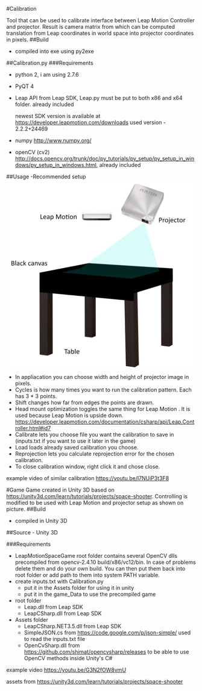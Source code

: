 #Calibration

Tool that can be used to calibrate interface between Leap Motion Controller and projector. Result is camera matrix from which can be computed translation from Leap coordinates in world space into projector coordinates in pixels.
##Build
- compiled into exe using py2exe

##Calibration.py
###Requirements
- python 2, i am using 2.7.6
- PyQT 4
- Leap API from Leap SDK, Leap.py must be put to both x86 and x64 folder. already included
    
    newest SDK version is available at https://developer.leapmotion.com/downloads
    used version - 2.2.2+24469
- numpy http://www.numpy.org/
- openCV (cv2) http://docs.opencv.org/trunk/doc/py_tutorials/py_setup/py_setup_in_windows/py_setup_in_windows.html, already included
    
##Usage
-Recommended setup 
![hw setup](https://github.com/jojkos/LeapMotion-interface/blob/master/setup.png)
- In appliacation you can choose width and height of projector image in pixels.
- Cycles is how many times you want to run the calibration pattern. Each has 3 * 3 points.
- Shift changes how far from edges the points are drawn.
- Head mount optimization toggles the same thing for Leap Motion . It is used because Leap Motion is upside down. https://developer.leapmotion.com/documentation/csharp/api/Leap.Controller.html#id7
- Calibrate lets you choose file you want the calibration to save in (inputs.txt if you want to use it later in the game)
- Load loads already saved calibration you choose.
- Reprojection lets you calculate reprojection error for the chosen calibration.
- To close calibration window, right click it and chose close.
    
example video of similar calibration
https://youtu.be/l7NUiP3t3F8    
 
#Game
Game created in Unity 3D based on https://unity3d.com/learn/tutorials/projects/space-shooter.
Controlling is modified to be used with Leap Motion and projector setup as shown on picture.
##Build
- compiled in Unity 3D

##Source - Unity 3D

###Requirements
- LeapMotionSpaceGame root folder contains several OpenCV dlls precompiled from opencv-2.4.10 build/x86/vc12/bin. In case of problems delete them and do your own build. You can then put them back into root folder or add path to them into system PATH variable.
- create inputs.txt with Calibration.py
    - put it in the Assets folder for using it in unity
    - put it in the game_Data to use the precompiled game 
- root folder
    - Leap.dll from Leap SDK
    - LeapCSharp.dll from Leap SDK      
- Assets folder
    - LeapCSharp.NET3.5.dll from Leap SDK
    - SimpleJSON.cs from https://code.google.com/p/json-simple/ used to read the inputs.txt file
    - OpenCvSharp.dll from https://github.com/shimat/opencvsharp/releases to be able to use OpenCV methods inside Unity's C#

example video
https://youtu.be/G3N2fOW8vmU    


assets from https://unity3d.com/learn/tutorials/projects/space-shooter

